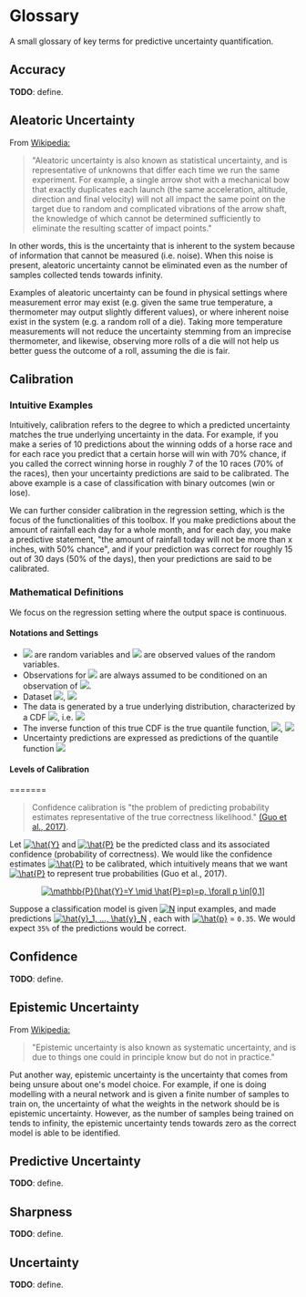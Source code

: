 # Glossary

A small glossary of key terms for predictive uncertainty quantification.

## Accuracy
**TODO**: define.

## Aleatoric Uncertainty
From [Wikipedia:](https://en.wikipedia.org/wiki/Uncertainty_quantification#:~:text=Aleatoric%20and%20epistemic%20uncertainty,-Uncertainty%20is%20sometimes&text=Aleatoric%20uncertainty%20is%20also%20known,we%20run%20the%20same%20experiment.&text=Epistemic%20uncertainty%20is%20also%20known,but%20do%20not%20in%20practice.)

> "Aleatoric uncertainty is also known as statistical uncertainty, and is representative of unknowns that differ each time we run the same experiment. For example, a single arrow shot with a mechanical bow that exactly duplicates each launch (the same acceleration, altitude, direction and final velocity) will not all impact the same point on the target due to random and complicated vibrations of the arrow shaft, the knowledge of which cannot be determined sufficiently to eliminate the resulting scatter of impact points."

In other words, this is the uncertainty that is inherent to the system because of information that cannot be measured (i.e. noise). When this noise is present, aleatoric uncertainty cannot be eliminated even as the number of samples collected tends towards infinity.

Examples of aleatoric uncertainty can be found in physical settings where measurement error may exist (e.g. given the same true temperature, a thermometer may output slightly different values), or where inherent noise exist in the system (e.g. a random roll of a die). Taking more temperature measurements will not reduce the uncertainty stemming from an imprecise thermometer, and likewise, observing more rolls of a die will not help us better guess the outcome of a roll, assuming the die is fair.  


## Calibration

### Intuitive Examples
Intuitively, calibration refers to the degree to which a predicted uncertainty matches
the true underlying uncertainty in the data.
For example, if you make a series of 10 predictions about the winning odds of a horse race
 and for each race you predict that a certain horse will win with 70% chance,
if you called the correct winning horse in roughly 7 of the 10 races (70% of the races),
then your uncertainty predictions are said to be calibrated.
The above example is a case of classification with binary outcomes (win or lose).

We can further consider calibration in the regression setting,
which is the focus of the functionalities
of this toolbox.
If you make predictions about the amount of rainfall each day for a whole month, and for each day,
you make a predictive statement, "the amount of rainfall today will not be more than x inches, with 50% chance",
and if your prediction was correct for roughly 15 out of 30 days (50% of the days), then your predictions are said to be calibrated.

### Mathematical Definitions
We focus on the regression setting where the output space is continuous.

#### Notations and Settings
<!--- <img src="https://render.githubusercontent.com/render/math?math="> -->

- <img src="https://render.githubusercontent.com/render/math?math=\mathbf{X, Y}"> are random variables and <img src="https://render.githubusercontent.com/render/math?math=x,y"> are observed values of the random variables.
- Observations for <img src="https://render.githubusercontent.com/render/math?math=\mathbf{Y}"> are always assumed to be conditioned on an observation of <img src="https://render.githubusercontent.com/render/math?math=\mathbf{X}">.
- Dataset <img src="https://render.githubusercontent.com/render/math?math=D = {(x_1, y_1), (x_2, y_2), ..., (x_n, y_n)}">, <img src="https://render.githubusercontent.com/render/math?math=x \in \mathbb{R}^{d}, y \in \mathbb{R}">
- The data is generated by a true underlying distribution, characterized by a CDF <img src="https://render.githubusercontent.com/render/math?math=F(\mathbf{Y|X})">, i.e. <img src="https://render.githubusercontent.com/render/math?math=F(k|x) = p_{\mathbf{Y}|x}(\mathbf{Y} \leq k)">
- The inverse function of this true CDF is the true quantile function, <img src="https://render.githubusercontent.com/render/math?math=Q">, <img src="https://render.githubusercontent.com/render/math?math=F(y|x) = p\Leftrightarrow Q(p|x) = y">
- Uncertainty predictions are expressed as predictions of the quantile function <img src="https://render.githubusercontent.com/render/math?math=\hat{Q}(p|x)">

#### Levels of Calibration




=======
> Confidence calibration is "the problem of predicting probability estimates representative of the true correctness likelihood." [(Guo et al., 2017)](https://arxiv.org/pdf/1706.04599.pdf).

Let <a href="https://www.codecogs.com/eqnedit.php?latex=\inline&space;\dpi{300}&space;\hat{Y}" target="_blank"><img src="https://latex.codecogs.com/svg.latex?\inline&space;\dpi{300}&space;\hat{Y}" title="\hat{Y}" /></a> and <a href="https://www.codecogs.com/eqnedit.php?latex=\inline&space;\dpi{300}&space;\hat{P}" target="_blank"><img src="https://latex.codecogs.com/svg.latex?\inline&space;\dpi{300}&space;\hat{P}" title="\hat{P}" /></a> be the predicted class and its associated confidence (probability of correctness). We would like the confidence estimates <a href="https://www.codecogs.com/eqnedit.php?latex=\inline&space;\dpi{300}&space;\hat{P}" target="_blank"><img src="https://latex.codecogs.com/svg.latex?\inline&space;\dpi{300}&space;\hat{P}" title="\hat{P}" /></a> to be calibrated, which intuitively means that we want <a href="https://www.codecogs.com/eqnedit.php?latex=\inline&space;\dpi{300}&space;\hat{P}" target="_blank"><img src="https://latex.codecogs.com/svg.latex?\inline&space;\dpi{300}&space;\hat{P}" title="\hat{P}" /></a> to represent true probabilities (Guo et al., 2017).

<p align="center">
<a href="https://www.codecogs.com/eqnedit.php?latex=\dpi{300}&space;\mathbb{P}(\hat{Y}=Y&space;\mid&space;\hat{P}=p)=p,&space;\forall&space;p&space;\in[0,1]" target="_blank"><img src="https://latex.codecogs.com/svg.latex?\dpi{300}&space;\mathbb{P}(\hat{Y}=Y&space;\mid&space;\hat{P}=p)=p,&space;\forall&space;p&space;\in[0,1]" title="\mathbb{P}(\hat{Y}=Y \mid \hat{P}=p)=p, \forall p \in[0,1]" /></a>
</p>

Suppose a classification model is given <a href="https://www.codecogs.com/eqnedit.php?latex=\inline&space;\dpi{300}&space;N" target="_blank"><img src="https://latex.codecogs.com/svg.latex?\inline&space;\dpi{300}&space;N" title="N" /></a> input examples, and made predictions <a href="https://www.codecogs.com/eqnedit.php?latex=\inline&space;\dpi{300}&space;\hat{y}_1,&space;...,&space;\hat{y}_N" target="_blank"><img src="https://latex.codecogs.com/svg.latex?\inline&space;\dpi{300}&space;\hat{y}_1,&space;...,&space;\hat{y}_N" title="\hat{y}_1, ..., \hat{y}_N" /></a> , each with <a href="https://www.codecogs.com/eqnedit.php?latex=\inline&space;\dpi{300}&space;\hat{p}" target="_blank"><img src="https://latex.codecogs.com/svg.latex?\inline&space;\dpi{300}&space;\hat{p}" title="\hat{p}" /></a> = `0.35`. We would expect `35%` of the predictions would be correct.


## Confidence
**TODO**: define.

## Epistemic Uncertainty
From [Wikipedia:](https://en.wikipedia.org/wiki/Uncertainty_quantification#:~:text=Aleatoric%20and%20epistemic%20uncertainty,-Uncertainty%20is%20sometimes&text=Aleatoric%20uncertainty%20is%20also%20known,we%20run%20the%20same%20experiment.&text=Epistemic%20uncertainty%20is%20also%20known,but%20do%20not%20in%20practice.)

> "Epistemic uncertainty is also known as systematic uncertainty, and is due to things one could in principle know but do not in practice."

Put another way, epistemic uncertainty is the uncertainty that comes from being unsure about one's model choice. For example, if one is doing modelling with a neural network and is given a finite number of samples to train on, the uncertainty of what the weights in the network should be is epistemic uncertainty. However, as the number of samples being trained on tends to infinity, the epistemic uncertainty tends towards zero as the correct model is able to be identified.

## Predictive Uncertainty
**TODO**: define.

## Sharpness
**TODO**: define.

## Uncertainty
**TODO**: define.
